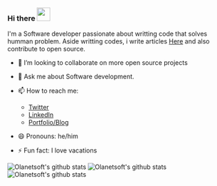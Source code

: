 ### Hi there <img src="https://raw.githubusercontent.com/MartinHeinz/MartinHeinz/master/wave.gif" width="30px">

I'm a Software developer passionate about writting code that solves humman problem. Aside writting codes, i write articles [Here](https://idrisolubisi.com/blog "My Blog") and also contribute to open source.

- 👯 I’m looking to collaborate on more open source projects

- 💬 Ask me about Software development.

- 📫 How to reach me: 
  * [Twitter](https://twitter.com/olanetsoft "My Twitter")
  * [LinkedIn](https://www.linkedin.com/in/olubisi-idris-ayinde-05727b17a/ "My LinkedIn")
  * [Portfolio/Blog](https://idrisolubisi.com "My portfolio")
  
- 😄 Pronouns: he/him

- ⚡ Fun fact: I love vacations

![Olanetsoft's github stats](https://github-readme-stats.vercel.app/api/top-langs/?username=olanetsoft&show_icons=true&theme=tokyonight)
![Olanetsoft's github stats](https://github-readme-stats.vercel.app/api?username=olanetsoft&show_icons=true&theme=tokyonight)
![Olanetsoft's github stats](https://github-readme-stats.vercel.app/api/pin/?username=olanetsoft&show_icons=true&theme=tokyonight)

<!--
**Olanetsoft/Olanetsoft** is a ✨ _special_ ✨ repository because its `README.md` (this file) appears on your GitHub profile.



Here are some ideas to get you started:

- 🔭 I’m currently working on ...
- 🌱 I’m currently learning ...
- 👯 I’m looking to collaborate on ...
- 🤔 I’m looking for help with ...
- 💬 Ask me about ...
- 📫 How to reach me: ...
- 😄 Pronouns: ...
- ⚡ Fun fact: ...
-->
